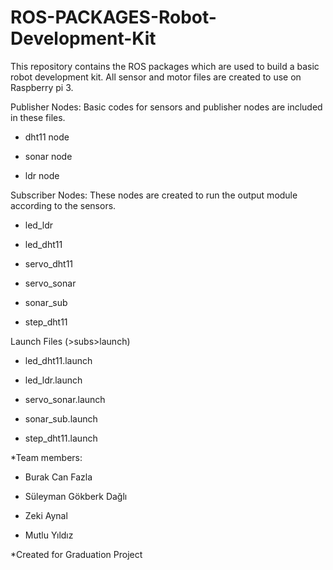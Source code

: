 # ROS-PACKAGES-Robot-Development-Kit
This repository contains the ROS packages which are used to build a basic robot development kit. All sensor and motor files are created to use on Raspberry pi 3.

Publisher Nodes: Basic codes for sensors and publisher nodes are included in these files.
 
   - dht11 node
 
   - sonar node
 
   - ldr node

Subscriber Nodes: These nodes are created to run the output module according to the sensors.
 
 
  - led_ldr
 
  - led_dht11
 
  - servo_dht11
 
  - servo_sonar
 
  - sonar_sub
 
  - step_dht11

Launch Files
(>subs>launch)

 - led_dht11.launch

 - led_ldr.launch

 - servo_sonar.launch

 - sonar_sub.launch

 - step_dht11.launch

*Team members:

 - Burak Can Fazla

 - Süleyman Gökberk Dağlı

 - Zeki Aynal

 - Mutlu Yıldız

*Created for Graduation Project
